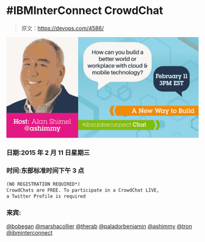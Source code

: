 # #IBMInterConnect CrowdChat

> 原文：<https://devops.com/4586/>

[![alan_facebook (1)](img/222692038e751f64680744ab24c54e9a.png)](https://www.crowdchat.net/chat/c3BvdF9vYmpfMTAwMQ==)

### **日期:2015 年 2 月 11 日星期三**

### **时间:东部标准时间下午 3 点**

```
(NO REGISTRATION REQUIRED*) 
CrowdChats are FREE. To participate in a CrowdChat LIVE, 
a Twitter Profile is required
```

### 来宾:

[@bobegan](https://twitter.com/bobegan) [@marshacollier](https://www.twitter.com/marshacollier) [@therab](https://www.twitter.com/therab) [@paladorbenjamin](https://twitter.com/paladorbenjamin) [@ashimmy](https://www.twitter.com/ashimmy) [@tron](https://www.twitter.com/tron) [@ibminterconnect](https://www.twitter.com/ibminterconnect)